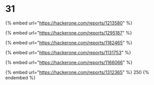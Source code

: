 # 31

{% embed url="https://hackerone.com/reports/1213580" %}

{% embed url="https://hackerone.com/reports/1295187" %}

{% embed url="https://hackerone.com/reports/1182465" %}

{% embed url="https://hackerone.com/reports/1131753" %}

{% embed url="https://hackerone.com/reports/1166066" %}

{% embed url="https://hackerone.com/reports/1312365" %}
250
{% endembed %}

